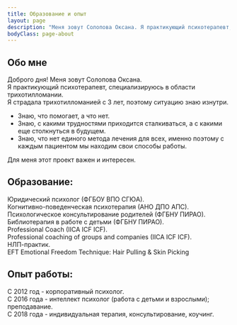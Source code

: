 ```yaml
---
title: Образование и опыт
layout: page
description: "Меня зовут Солопова Оксана. Я практикующий психотерапевт, специализируюсь в области трихотилломании"
bodyClass: page-about
---
```


## Обо мне
Доброго дня! Меня зовут Солопова Оксана.  
Я практикующий психотерапевт, специализируюсь в области трихотилломании.  
Я страдала трихотилломанией с 3 лет, поэтому ситуацию знаю изнутри.
- Знаю, что помогает, а что нет.  
- Знаю, с какими трудностями приходится сталкиваться, а с какими еще столкнуться в будущем.  
- Знаю, что нет единого метода лечения для всех, именно поэтому с каждым пациентом мы находим свои способы работы.  

Для меня этот проект важен и интересен.    
 
## Образование:   
Юридический психолог (ФГБОУ ВПО СГЮА).  
Когнитивно-поведенческая психотерапия (АНО ДПО АПС).  
Психологическое консультирование родителей (ФГБНУ ПИРАО).  
Библиотерапия в работе с детьми (ФГБНУ ПИРАО).  
Professional Coach (IICA ICF ICF).  
Professional coaching of groups and companies (IICA ICF ICF).  
НЛП-практик.  
EFT Emotional Freedom Technique: Hair Pulling & Skin Picking
## Опыт работы:   
С 2012 год - корпоративный психолог.  
С 2016 года - интеллект психолог (работа с детьми и взрослыми); преподавание.  
С 2018 года - индивидуальная терапия, консультирование, коучинг.   

